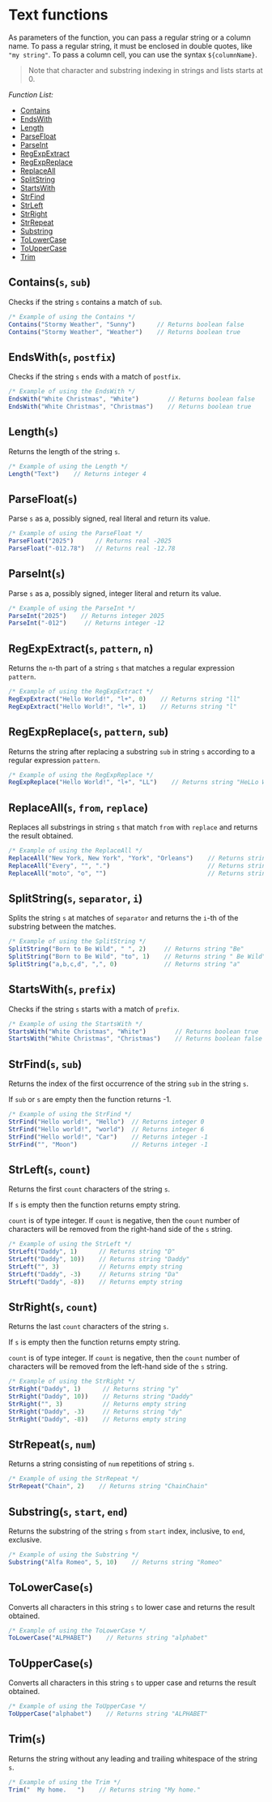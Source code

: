 <!-- TITLE: Text functions -->
<!-- SUBTITLE: -->

# Text functions

As parameters of the function, you can pass a regular string or a column name. To pass a regular string, it must be enclosed in double quotes, like `"my string"`. To pass a column cell, you can use the syntax `${columnName}`.

>Note that character and substring indexing in strings and lists starts at 0.

*Function List:*

- [Contains](#contains)
- [EndsWith](#endswith)
- [Length](#length)
- [ParseFloat](#parsefloat)
- [ParseInt](#parseint)
- [RegExpExtract](#regexpextract)
- [RegExpReplace](#rexpreplace)
- [ReplaceAll](#replaceall)
- [SplitString](#splitstring)
- [StartsWith](#startswith)
- [StrFind](#strfind)
- [StrLeft](#strleft)
- [StrRight](#strright)
- [StrRepeat](#strrepeat)
- [Substring](#substring)
- [ToLowerCase](#tolowercase)
- [ToUpperCase](#touppercase)
- [Trim](#trim)

## Contains(`s`, `sub`)

Checks if the string `s` contains a match of `sub`.

```javascript
/* Example of using the Contains */
Contains("Stormy Weather", "Sunny")      // Returns boolean false
Contains("Stormy Weather", "Weather")    // Returns boolean true
```

## EndsWith(`s`, `postfix`)

Checks if the string `s` ends with a match of `postfix`.

```javascript
/* Example of using the EndsWith */
EndsWith("White Christmas", "White")        // Returns boolean false
EndsWith("White Christmas", "Christmas")    // Returns boolean true
```

## Length(`s`)

Returns the length of the string `s`.

```javascript
/* Example of using the Length */
Length("Text")    // Returns integer 4
```

## ParseFloat(`s`)

Parse `s` as a, possibly signed, real literal and return its value.

```javascript
/* Example of using the ParseFloat */
ParseFloat("2025")      // Returns real -2025
ParseFloat("-012.78")   // Returns real -12.78
```

## ParseInt(`s`)

Parse `s` as a, possibly signed, integer literal and return its value.

```javascript
/* Example of using the ParseInt */
ParseInt("2025")    // Returns integer 2025
ParseInt("-012")     // Returns integer -12
```

## RegExpExtract(`s`, `pattern`, `n`)

Returns the `n`-th part of a string `s` that matches a regular expression `pattern`.

```javascript
/* Example of using the RegExpExtract */
RegExpExtract("Hello World!", "l+", 0)    // Returns string "ll"
RegExpExtract("Hello World!", "l+", 1)    // Returns string "l"
```

## RegExpReplace(`s`, `pattern`, `sub`)

Returns the string after replacing a substring `sub` in string `s` according to a regular expression `pattern`.

```javascript
/* Example of using the RegExpReplace */
RegExpReplace("Hello World!", "l+", "LL")    // Returns string "HeLLo WorLLd!"
```

## ReplaceAll(`s`, `from`, `replace`)

Replaces all substrings in string `s` that match `from` with `replace` and returns the result obtained.

```javascript
/* Example of using the ReplaceAll */
ReplaceAll("New York, New York", "York", "Orleans")    // Returns string "New Orleans, New Orleans"
ReplaceAll("Every", "", ".")                           // Returns string ".E.v.e.r.y."
ReplaceAll("moto", "o", "")                            // Returns string "mt"
```

## SplitString(`s`, `separator`, `i`)

Splits the string `s` at matches of `separator` and returns the `i`-th of the substring between the matches.

```javascript
/* Example of using the SplitString */
SplitString("Born to Be Wild", " ", 2)     // Returns string "Be"
SplitString("Born to Be Wild", "to", 1)    // Returns string " Be Wild"
SplitString("a,b,c,d", ",", 0)             // Returns string "a"
```

## StartsWith(`s`, `prefix`)

Checks if the string `s` starts with a match of `prefix`.

```javascript
/* Example of using the StartsWith */
StartsWith("White Christmas", "White")        // Returns boolean true
StartsWith("White Christmas", "Christmas")    // Returns boolean false
```

## StrFind(`s`, `sub`)

Returns the index of the first occurrence of the string `sub` in the string `s`.

If `sub` or `s` are empty then the function returns -1.

```javascript
/* Example of using the StrFind */
StrFind("Hello world!", "Hello")  // Returns integer 0
StrFind("Hello world!", "world")  // Returns integer 6
StrFind("Hello world!", "Car")    // Returns integer -1
StrFind("", "Moon")               // Returns integer -1
```

## StrLeft(`s`, `count`)

Returns the first `count` characters of the string `s`.

If `s` is empty then the function returns empty string.

`count` is of type integer. If `count` is negative, then the `count` number of characters will be removed from the right-hand side of the `s` string.

```javascript
/* Example of using the StrLeft */
StrLeft("Daddy", 1)      // Returns string "D"
StrLeft("Daddy", 10))    // Returns string "Daddy"
StrLeft("", 3)           // Returns empty string
StrLeft("Daddy", -3)     // Returns string "Da"
StrLeft("Daddy", -8))    // Returns empty string
```

## StrRight(`s`, `count`)

Returns the last `count` characters of the string `s`.

If `s` is empty then the function returns empty string.

`count` is of type integer. If `count` is negative, then the `count` number of characters will be removed from the left-hand side of the `s` string.

```javascript
/* Example of using the StrRight */
StrRight("Daddy", 1)      // Returns string "y"
StrRight("Daddy", 10))    // Returns string "Daddy"
StrRight("", 3)           // Returns empty string
StrRight("Daddy", -3)     // Returns string "dy"
StrRight("Daddy", -8))    // Returns empty string
```

## StrRepeat(`s`, `num`)

Returns a string consisting of `num` repetitions of string `s`.

```javascript
/* Example of using the StrRepeat */
StrRepeat("Chain", 2)    // Returns string "ChainChain"
```

## Substring(`s`, `start`, `end`)

Returns the substring of the string `s` from `start` index, inclusive, to `end`, exclusive.

```javascript
/* Example of using the Substring */
Substring("Alfa Romeo", 5, 10)    // Returns string "Romeo"
```

## ToLowerCase(`s`)

Converts all characters in this string `s` to lower case and returns the result obtained.

```javascript
/* Example of using the ToLowerCase */
ToLowerCase("ALPHABET")    // Returns string "alphabet"
```

## ToUpperCase(`s`)

Converts all characters in this string `s` to upper case and returns the result obtained.

```javascript
/* Example of using the ToUpperCase */
ToUpperCase("alphabet")    // Returns string "ALPHABET"
```

## Trim(`s`)

Returns the string without any leading and trailing whitespace of the string `s`.

```javascript
/* Example of using the Trim */
Trim("  My home.   ")    // Returns string "My home."
```
